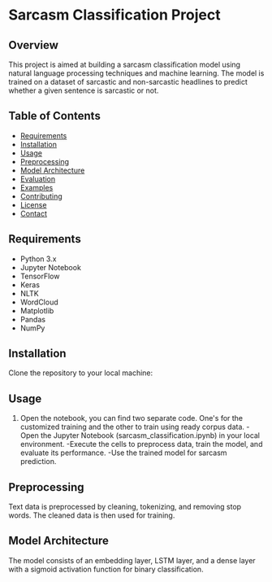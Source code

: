 # Sarcasm Classification Project

## Overview

This project is aimed at building a sarcasm classification model using natural language processing techniques and machine learning. The model is trained on a dataset of sarcastic and non-sarcastic headlines to predict whether a given sentence is sarcastic or not.
## Table of Contents

- [Requirements](#requirements)
- [Installation](#installation)
- [Usage](#usage)
- [Preprocessing](#preprocessing)
- [Model Architecture](#model-architecture)
- [Evaluation](#evaluation)
- [Examples](#examples)
- [Contributing](#contributing)
- [License](#license)
- [Contact](#contact)

## Requirements

- Python 3.x
- Jupyter Notebook
- TensorFlow
- Keras
- NLTK
- WordCloud
- Matplotlib
- Pandas
- NumPy




## Installation

Clone the repository to your local machine:



## Usage

1. Open the notebook, you can find two separate code. One's for the customized training and the other to train using ready corpus data.
-Open the Jupyter Notebook (sarcasm_classification.ipynb) in your local environment.
-Execute the cells to preprocess data, train the model, and evaluate its performance.
-Use the trained model for sarcasm prediction.

## Preprocessing
Text data is preprocessed by cleaning, tokenizing, and removing stop words. The cleaned data is then used for training.

## Model Architecture
The model consists of an embedding layer, LSTM layer, and a dense layer with a sigmoid activation function for binary classification.
